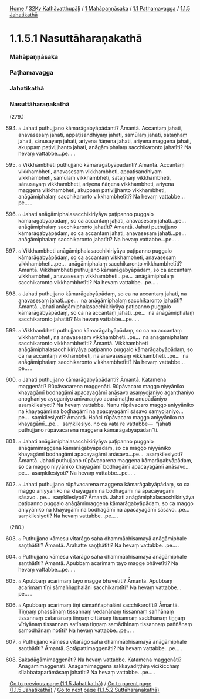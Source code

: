 
[Home](/) / [32Kv Kathāvatthupāḷi](../../../../32Kv.md) / [1 Mahāpaṇṇāsaka](../../../1.md) / [1.1 Paṭhamavagga](../../1.1.md) / [1.1.5 Jahatikathā](../1.1.5.md)

# 1.1.5.1 Nasuttāharaṇakathā

### Mahāpaṇṇāsaka

### Paṭhamavagga

### Jahatikathā

### Nasuttāharaṇakathā

(279.)

594. ๐ Jahati puthujjano kāmarāgabyāpādanti? Āmantā. Accantaṃ jahati, anavasesaṃ jahati, appaṭisandhiyaṃ jahati, samūlaṃ jahati, sataṇhaṃ jahati, sānusayaṃ jahati, ariyena ñāṇena jahati, ariyena maggena jahati, akuppaṃ paṭivijjhanto jahati, anāgāmiphalaṃ sacchikaronto jahatīti? Na hevaṃ vattabbe…pe… .

595. ๐ Vikkhambheti puthujjano kāmarāgabyāpādanti? Āmantā. Accantaṃ vikkhambheti, anavasesaṃ vikkhambheti, appaṭisandhiyaṃ vikkhambheti, samūlaṃ vikkhambheti, sataṇhaṃ vikkhambheti, sānusayaṃ vikkhambheti, ariyena ñāṇena vikkhambheti, ariyena maggena vikkhambheti, akuppaṃ paṭivijjhanto vikkhambheti, anāgāmiphalaṃ sacchikaronto vikkhambhetīti? Na hevaṃ vattabbe…pe… .

596. ๐ Jahati anāgāmiphalasacchikiriyāya paṭipanno puggalo kāmarāgabyāpādaṃ, so ca accantaṃ jahati, anavasesaṃ jahati…pe…  anāgāmiphalaṃ sacchikaronto jahatīti? Āmantā. Jahati puthujjano kāmarāgabyāpādaṃ, so ca accantaṃ jahati, anavasesaṃ jahati…pe…  anāgāmiphalaṃ sacchikaronto jahatīti? Na hevaṃ vattabbe…pe… .

597. ๐ Vikkhambheti anāgāmiphalasacchikiriyāya paṭipanno puggalo kāmarāgabyāpādaṃ, so ca accantaṃ vikkhambheti, anavasesaṃ vikkhambheti…pe…  anāgāmiphalaṃ sacchikaronto vikkhambhetīti? Āmantā. Vikkhambheti puthujjano kāmarāgabyāpādaṃ, so ca accantaṃ vikkhambheti, anavasesaṃ vikkhambheti…pe…  anāgāmiphalaṃ sacchikaronto vikkhambhetīti? Na hevaṃ vattabbe…pe… .

598. ๐ Jahati puthujjano kāmarāgabyāpādaṃ, so ca na accantaṃ jahati, na anavasesaṃ jahati…pe…  na anāgāmiphalaṃ sacchikaronto jahatīti? Āmantā. Jahati anāgāmiphalasacchikiriyāya paṭipanno puggalo kāmarāgabyāpādaṃ, so ca na accantaṃ jahati…pe…  na anāgāmiphalaṃ sacchikaronto jahatīti? Na hevaṃ vattabbe…pe… .

599. ๐ Vikkhambheti puthujjano kāmarāgabyāpādaṃ, so ca na accantaṃ vikkhambheti, na anavasesaṃ vikkhambheti…pe…  na anāgāmiphalaṃ sacchikaronto vikkhambhetīti? Āmantā. Vikkhambheti anāgāmiphalasacchikiriyāya paṭipanno puggalo kāmarāgabyāpādaṃ, so ca na accantaṃ vikkhambheti, na anavasesaṃ vikkhambheti…pe…  na anāgāmiphalaṃ sacchikaronto vikkhambhetīti? Na hevaṃ vattabbe…pe… .

600. ๐ Jahati puthujjano kāmarāgabyāpādanti? Āmantā. Katamena maggenāti? Rūpāvacarena maggenāti. Rūpāvacaro maggo niyyāniko khayagāmī bodhagāmī apacayagāmī anāsavo asaṃyojaniyo aganthaniyo anoghaniyo ayoganiyo anīvaraṇiyo aparāmaṭṭho anupādāniyo asaṃkilesiyoti? Na hevaṃ vattabbe. Nanu rūpāvacaro maggo aniyyāniko na khayagāmī na bodhagāmī na apacayagāmī sāsavo saṃyojaniyo…pe…  saṃkilesiyoti? Āmantā. Hañci rūpāvacaro maggo aniyyāniko na khayagāmī…pe…  saṃkilesiyo, no ca vata re vattabbe—  “jahati puthujjano rūpāvacarena maggena kāmarāgabyāpādan”ti.

601. ๐ Jahati anāgāmiphalasacchikiriyāya paṭipanno puggalo anāgāmimaggena kāmarāgabyāpādaṃ, so ca maggo niyyāniko khayagāmī bodhagāmī apacayagāmī anāsavo…pe…  asaṃkilesiyoti? Āmantā. Jahati puthujjano rūpāvacarena maggena kāmarāgabyāpādaṃ, so ca maggo niyyāniko khayagāmī bodhagāmī apacayagāmī anāsavo…pe…  asaṃkilesiyoti? Na hevaṃ vattabbe…pe… .

602. ๐ Jahati puthujjano rūpāvacarena maggena kāmarāgabyāpādaṃ, so ca maggo aniyyāniko na khayagāmī na bodhagāmī na apacayagāmī sāsavo…pe…  saṃkilesiyoti? Āmantā. Jahati anāgāmiphalasacchikiriyāya paṭipanno puggalo anāgāmimaggena kāmarāgabyāpādaṃ, so ca maggo aniyyāniko na khayagāmī na bodhagāmī na apacayagāmī sāsavo…pe…  saṃkilesiyoti? Na hevaṃ vattabbe…pe… .

(280.)

603. ๐ Puthujjano kāmesu vītarāgo saha dhammābhisamayā anāgāmiphale saṇṭhātīti? Āmantā. Arahatte saṇṭhātīti? Na hevaṃ vattabbe…pe… .

604. ๐ Puthujjano kāmesu vītarāgo saha dhammābhisamayā anāgāmiphale saṇṭhātīti? Āmantā. Apubbaṃ acarimaṃ tayo magge bhāvetīti? Na hevaṃ vattabbe…pe… .

605. ๐ Apubbaṃ acarimaṃ tayo magge bhāvetīti? Āmantā. Apubbaṃ acarimaṃ tīṇi sāmaññaphalāni sacchikarotīti? Na hevaṃ vattabbe…pe… .

606. ๐ Apubbaṃ acarimaṃ tīṇi sāmaññaphalāni sacchikarotīti? Āmantā. Tiṇṇaṃ phassānaṃ tissannaṃ vedanānaṃ tissannaṃ saññānaṃ tissannaṃ cetanānaṃ tiṇṇaṃ cittānaṃ tissannaṃ saddhānaṃ tiṇṇaṃ vīriyānaṃ tissannaṃ satīnaṃ tiṇṇaṃ samādhīnaṃ tissannaṃ paññānaṃ samodhānaṃ hotīti? Na hevaṃ vattabbe…pe… .

607. ๐ Puthujjano kāmesu vītarāgo saha dhammābhisamayā anāgāmiphale saṇṭhātīti? Āmantā. Sotāpattimaggenāti? Na hevaṃ vattabbe…pe… .

608. Sakadāgāmimaggenāti? Na hevaṃ vattabbe. Katamena maggenāti? Anāgāmimaggenāti. Anāgāmimaggena sakkāyadiṭṭhiṃ vicikicchaṃ sīlabbataparāmāsaṃ jahatīti? Na hevaṃ vattabbe…pe… .

[Go to previous page (1.1.5 Jahatikathā)](../1.1.5.md) / [Go to parent page (1.1.5 Jahatikathā)](../1.1.5.md) / [Go to next page (1.1.5.2 Suttāharaṇakathā)](1.1.5.2.md)



